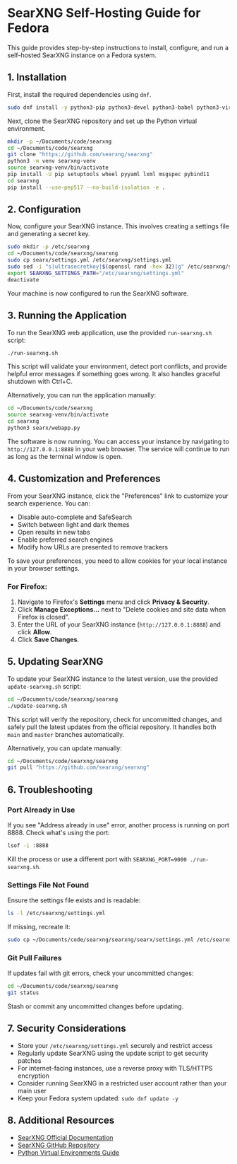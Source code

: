 # SearXNG Self-Hosting Guide for Fedora

This guide provides step-by-step instructions to install, configure, and run a self-hosted SearXNG instance on a Fedora system.

## 1. Installation

First, install the required dependencies using `dnf`.

```bash
sudo dnf install -y python3-pip python3-devel python3-babel python3-virtualenv uwsgi uwsgi-plugin-python3 git gcc make libxslt-devel zlib-devel libffi-devel openssl-devel gcc-c++
```

Next, clone the SearXNG repository and set up the Python virtual environment.

```bash
mkdir -p ~/Documents/code/searxng
cd ~/Documents/code/searxng
git clone "https://github.com/searxng/searxng"
python3 -m venv searxng-venv
source searxng-venv/bin/activate
pip install -U pip setuptools wheel pyyaml lxml msgspec pybind11
cd searxng
pip install --use-pep517 --no-build-isolation -e .
```

## 2. Configuration

Now, configure your SearXNG instance. This involves creating a settings file and generating a secret key.

```bash
sudo mkdir -p /etc/searxng
cd ~/Documents/code/searxng/searxng
sudo cp searx/settings.yml /etc/searxng/settings.yml
sudo sed -i "s|ultrasecretkey|$(openssl rand -hex 32)|g" /etc/searxng/settings.yml
export SEARXNG_SETTINGS_PATH="/etc/searxng/settings.yml"
deactivate
```

Your machine is now configured to run the SearXNG software.

## 3. Running the Application

To run the SearXNG web application, use the provided `run-searxng.sh` script:

```bash
./run-searxng.sh
```

This script will validate your environment, detect port conflicts, and provide helpful error messages if something goes wrong. It also handles graceful shutdown with Ctrl+C.

Alternatively, you can run the application manually:

```bash
cd ~/Documents/code/searxng
source searxng-venv/bin/activate
cd searxng
python3 searx/webapp.py
```

The software is now running. You can access your instance by navigating to `http://127.0.0.1:8888` in your web browser. The service will continue to run as long as the terminal window is open.

## 4. Customization and Preferences

From your SearXNG instance, click the "Preferences" link to customize your search experience. You can:
- Disable auto-complete and SafeSearch
- Switch between light and dark themes
- Open results in new tabs
- Enable preferred search engines
- Modify how URLs are presented to remove trackers

To save your preferences, you need to allow cookies for your local instance in your browser settings.

### For Firefox:
1. Navigate to Firefox's **Settings** menu and click **Privacy & Security**.
2. Click **Manage Exceptions…** next to "Delete cookies and site data when Firefox is closed".
3. Enter the URL of your SearXNG instance (`http://127.0.0.1:8888`) and click **Allow**.
4. Click **Save Changes**.

## 5. Updating SearXNG

To update your SearXNG instance to the latest version, use the provided `update-searxng.sh` script:

```bash
cd ~/Documents/code/searxng/searxng
./update-searxng.sh
```

This script will verify the repository, check for uncommitted changes, and safely pull the latest updates from the official repository. It handles both `main` and `master` branches automatically.

Alternatively, you can update manually:

```bash
cd ~/Documents/code/searxng/searxng
git pull "https://github.com/searxng/searxng"
```

## 6. Troubleshooting

### Port Already in Use
If you see "Address already in use" error, another process is running on port 8888. Check what's using the port:

```bash
lsof -i :8888
```

Kill the process or use a different port with `SEARXNG_PORT=9000 ./run-searxng.sh`.

### Settings File Not Found
Ensure the settings file exists and is readable:

```bash
ls -l /etc/searxng/settings.yml
```

If missing, recreate it:

```bash
sudo cp ~/Documents/code/searxng/searxng/searx/settings.yml /etc/searxng/settings.yml
```

### Git Pull Failures
If updates fail with git errors, check your uncommitted changes:

```bash
cd ~/Documents/code/searxng/searxng
git status
```

Stash or commit any uncommitted changes before updating.

## 7. Security Considerations

- Store your `/etc/searxng/settings.yml` securely and restrict access
- Regularly update SearXNG using the update script to get security patches
- For internet-facing instances, use a reverse proxy with TLS/HTTPS encryption
- Consider running SearXNG in a restricted user account rather than your main user
- Keep your Fedora system updated: `sudo dnf update -y`

## 8. Additional Resources

- [SearXNG Official Documentation](https://docs.searxng.org/)
- [SearXNG GitHub Repository](https://github.com/searxng/searxng)
- [Python Virtual Environments Guide](https://docs.python.org/3/tutorial/venv.html)
